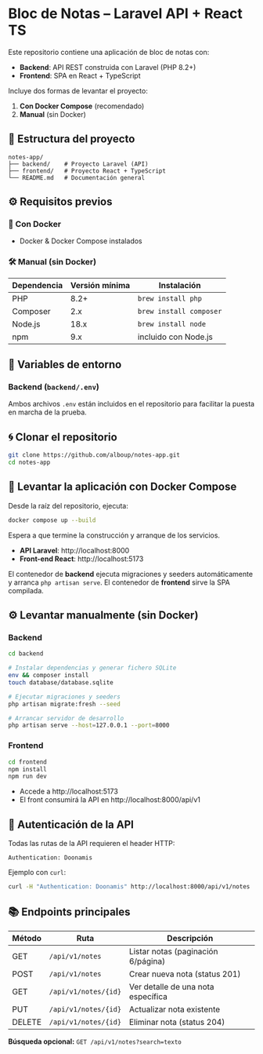 # Bloc de Notas – Laravel API + React TS

Este repositorio contiene una aplicación de bloc de notas con:

* **Backend**: API REST construida con Laravel (PHP 8.2+)
* **Frontend**: SPA en React + TypeScript

Incluye dos formas de levantar el proyecto:
1. **Con Docker Compose** (recomendado)
2. **Manual** (sin Docker)


## 📂 Estructura del proyecto

```
notes-app/
├── backend/    # Proyecto Laravel (API)
├── frontend/   # Proyecto React + TypeScript
└── README.md   # Documentación general
```

## ⚙️ Requisitos previos

### 🐳 Con Docker
* Docker & Docker Compose instalados

### 🛠️ Manual (sin Docker)

| Dependencia | Versión mínima | Instalación |
|-------------|---------------|-------------|
| PHP         | 8.2+          | `brew install php` |
| Composer    | 2.x           | `brew install composer` |
| Node.js     | 18.x          | `brew install node` |
| npm         | 9.x           | incluido con Node.js |

## 📝 Variables de entorno

### Backend (`backend/.env`)

Ambos archivos `.env` están incluidos en el repositorio para facilitar la puesta en marcha de la prueba.

## 🌀 Clonar el repositorio

```bash
git clone https://github.com/alboup/notes-app.git
cd notes-app
```

## 🚀 Levantar la aplicación con Docker Compose

Desde la raíz del repositorio, ejecuta:

```bash
docker compose up --build
```

Espera a que termine la construcción y arranque de los servicios.

* **API Laravel**: http://localhost:8000
* **Front-end React**: http://localhost:5173

El contenedor de **backend** ejecuta migraciones y seeders automáticamente y arranca `php artisan serve`. El contenedor de **frontend** sirve la SPA compilada.

## ⚙️ Levantar manualmente (sin Docker)

### Backend

```bash
cd backend

# Instalar dependencias y generar fichero SQLite
env && composer install
touch database/database.sqlite

# Ejecutar migraciones y seeders
php artisan migrate:fresh --seed

# Arrancar servidor de desarrollo
php artisan serve --host=127.0.0.1 --port=8000
```

### Frontend

```bash
cd frontend
npm install
npm run dev
```

* Accede a http://localhost:5173
* El front consumirá la API en http://localhost:8000/api/v1

## 🔐 Autenticación de la API

Todas las rutas de la API requieren el header HTTP:

```
Authentication: Doonamis
```

Ejemplo con `curl`:

```bash
curl -H "Authentication: Doonamis" http://localhost:8000/api/v1/notes
```

## 📚 Endpoints principales

| Método | Ruta | Descripción |
|--------|------|-------------|
| GET    | `/api/v1/notes` | Listar notas (paginación 6/página) |
| POST   | `/api/v1/notes` | Crear nueva nota (status 201) |
| GET    | `/api/v1/notes/{id}` | Ver detalle de una nota específica |
| PUT    | `/api/v1/notes/{id}` | Actualizar nota existente |
| DELETE | `/api/v1/notes/{id}` | Eliminar nota (status 204) |

**Búsqueda opcional:** `GET /api/v1/notes?search=texto`
